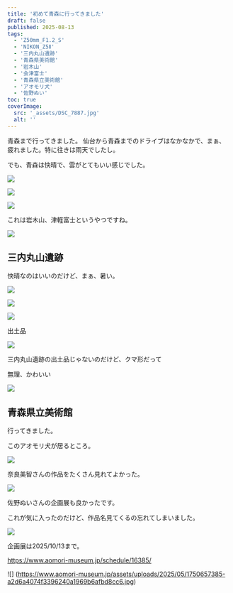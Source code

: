 ```yaml
---
title: '初めて青森に行ってきました'
draft: false
published: 2025-08-13
tags:
  - 'Z50mm_F1.2_S'
  - 'NIKON_Z5Ⅱ'
  - '三内丸山遺跡'
  - '青森県美術館'
  - '岩木山'
  - '会津富士'
  - '青森県立美術館'
  - 'アオモリ犬'
  - '佐野ぬい'
toc: true
coverImage:
  src: '_assets/DSC_7887.jpg'
  alt: ''
---
```

青森まで行ってきました。
仙台から青森までのドライブはなかなかで、まぁ、疲れました。特に往きは雨天でしたし。

でも、青森は快晴で、雲がとてもいい感じでした。

![](_assets/DSC_7886.jpg)

![](_assets/DSC_7890.jpg)

![](_assets/DSC_7891.jpg)

これは岩木山、津軽富士というやつですね。

![](_assets/DSC_7889.jpg)

## 三内丸山遺跡

快晴なのはいいのだけど、まぁ、暑い。

![](_assets/DSC_7895.jpg)

![](_assets/DSC_7900.jpg)

![](_assets/DSC_7907.jpg)

出土品

![](_assets/DSC_7914.jpg)

三内丸山遺跡の出土品じゃないのだけど、クマ形だって

無理、かわいい

![](_assets/DSC_7920.jpg)

## 青森県立美術館

行ってきました。

このアオモリ犬が居るところ。

![](_assets/DSC_7959.jpg)

奈良美智さんの作品をたくさん見れてよかった。

![](_assets/DSC_7936.jpg)

佐野ぬいさんの企画展も良かったです。

これが気に入ったのだけど、作品名見てくるの忘れてしまいました。

![](_assets/DSC_7923.jpg)

企画展は2025/10/13まで。

https://www.aomori-museum.jp/schedule/16385/

![] (https://www.aomori-museum.jp/assets/uploads/2025/05/1750657385-a2d6a4074f3396240a1969b6afbd8cc6.jpg)